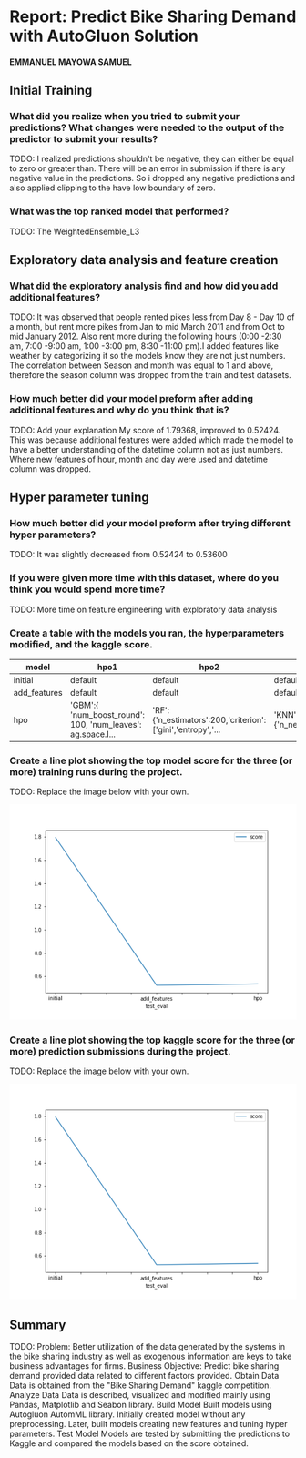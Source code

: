 # Report: Predict Bike Sharing Demand with AutoGluon Solution
#### EMMANUEL MAYOWA SAMUEL

## Initial Training
### What did you realize when you tried to submit your predictions? What changes were needed to the output of the predictor to submit your results?
TODO: I realized predictions shouldn't be negative, they can either be equal to zero or greater than. There will be an error in submission if there is any negative value in the predictions. So i dropped any negative predictions and also applied clipping to the have low boundary of zero. 

### What was the top ranked model that performed?
TODO: The WeightedEnsemble_L3

## Exploratory data analysis and feature creation
### What did the exploratory analysis find and how did you add additional features?
TODO: It was observed that people rented pikes less from Day 8 - Day 10 of a month, but rent more pikes from Jan to mid March 2011 and from Oct to
mid January 2012. Also rent more during the following hours (0:00 -2:30 am, 7:00 -9:00 am,
1:00 -3:00 pm, 8:30 -11:00 pm).I added features like weather by categorizing it so the models know they are not just numbers.
The correlation between Season and month was equal to 1 and above, therefore the season
column was dropped from the train and test datasets.

### How much better did your model preform after adding additional features and why do you think that is?
TODO: Add your explanation
My score of 1.79368, improved to 0.52424.
This was because additional features were added which made the model to have a better understanding of the datetime column
not as just numbers. Where new features of hour, month and day were used and datetime column was dropped.

## Hyper parameter tuning
### How much better did your model preform after trying different hyper parameters?
TODO:  It was slightly decreased from 0.52424 to 0.53600

### If you were given more time with this dataset, where do you think you would spend more time?
TODO: More time on feature engineering with exploratory data analysis

### Create a table with the models you ran, the hyperparameters modified, and the kaggle score.
|model|hpo1|hpo2|hpo3|score|
|--|--|--|--|--|
|initial|default|default|default|1.79368|
|add_features|default|default|default|0.52424|
|hpo|'GBM':{ 'num_boost_round': 100, 'num_leaves': ag.space.I... | 'RF':{'n_estimators':200,'criterion':['gini','entropy','... | 'KNN':{'n_neighbors':4,'weights':'distance','algorithm'... | 0.53600

### Create a line plot showing the top model score for the three (or more) training runs during the project.

TODO: Replace the image below with your own.

![model_train_score.png](/img/model_test_score.png)

### Create a line plot showing the top kaggle score for the three (or more) prediction submissions during the project.

TODO: Replace the image below with your own.

![model_test_score.png](/img/model_test_score.png)

## Summary
TODO: Problem: Better utilization of the data generated by the systems in the bike sharing
industry as well as exogenous information are keys to take business advantages for
firms.
Business Objective: Predict bike sharing demand provided data related to different
factors provided.
Obtain Data Data is obtained from the "Bike Sharing Demand" kaggle competition.
Analyze Data Data is described, visualized and modified mainly using Pandas,
Matplotlib and Seabon library.
Build Model Built models using Autogluon AutomML library. Initially created model
without any preprocessing. Later, built models creating new features and tuning
hyper parameters.
Test Model Models are tested by submitting the predictions to Kaggle and
compared the models based on the score obtained.
